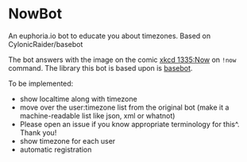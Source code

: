 # NowBot

An euphoria.io bot to educate you about timezones. Based on CylonicRaider/basebot

The bot answers with the image on the comic [xkcd 1335:Now](http://xkcd.com.now/) on `!now` command.
The library this bot is based upon is [basebot](https://github.com/CylonicRaider/basebot).

To be implemented:
* show localtime along with timezone
* move over the user:timezone list from the original bot (make it a machine-readable list like json, xml or whatnot)
 * Please open an issue if you know appropriate terminology for this^. Thank you!
* show timezone for each user
* automatic registration 
